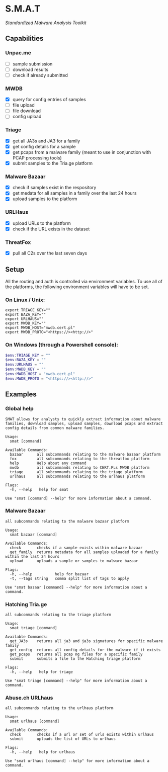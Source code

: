 # S.M.A.T

*Standardized Malware Analysis Toolkit*

## Capabilities

### Unpac.me
- [ ] sample submission
- [ ] download results
- [ ] check if already submitted

### MWDB
- [X] query for config entries of samples
- [ ] file upload
- [ ] file download
- [ ] config upload

### Triage
- [X] get all JA3s and JA3 for a family
- [X] get config details for a sample
- [X] get pcaps from a malware family (meant to use in conjunction with PCAP processing tools)
- [X] submit samples to the Tria.ge platform

### Malware Bazaar
- [X] check if samples exist in the respository
- [X] get medata for all samples in a family over the last 24 hours
- [X] upload samples to the platform

### URLHaus
- [X] upload URLs to the platform
- [X] check if the URL exists in the dataset

### ThreatFox
- [X] pull all C2s over the last seven days

## Setup
All the routing and auth is controlled via environment variables. To use all of the platforms, the following environment variables will have to be set.

### On Linux / Unix:
```shell
export TRIAGE_KEY=""
export BAZA_KEY=""
export URLHAUS=""
export MWDB_KEY=""
export MWDB_HOST="mwdb.cert.pl"
export MWDB_PROTO="<https://><http://>"
```

### On Windows (through a Powershell console):
```powershell
$env:TRIAGE_KEY = ""
$env:BAZA_KEY = ""
$env:URLHAUS = ""
$env:MWDB_KEY = ""
$env:MWDB_HOST = "mwdb.cert.pl"
$env:MWDB_PROTO = "<https://><http://>"
```

## Examples
### Global help
```
SMAT allows for analysts to quickly extract information about malware families, download samples, upload samples, download pcaps and extract config details from common malware families.

Usage:
  smat [command]

Available Commands:
  bazaar      all subcommands relating to the malware bazaar platform
  fox         all subcommands relating to the threatfox platform
  help        Help about any command
  mwdb        all subcommands relating to CERT.PLs MWDB platform
  triage      all subcommands relating to the triage platform
  urlhaus     all subcommands relating to the urlhaus platform

Flags:
  -h, --help   help for smat

Use "smat [command] --help" for more information about a command.

```
### Malware Bazaar
```
all subcommands relating to the malware bazaar platform

Usage:
  smat bazaar [command]

Available Commands:
  check       checks if a sample exists within malware bazaar
  get_family  returns metadata for all samples uploaded for a family within the last 24 hours
  upload      uploads a sample or samples to malware bazaar

Flags:
  -h, --help          help for bazaar
  -t, --tags string   comma split list of tags to apply

Use "smat bazaar [command] --help" for more information about a command.
```
### Hatching Tria.ge
```
all subcommands relating to the triage platform

Usage:
  smat triage [command]

Available Commands:
  get_JA3s    returns all ja3 and ja3s signatures for specific malware family
  get_config  returns all config details for the malware if it exists
  get_pcaps   returns all pcap ng files for a specific family
  submit      submits a file to the Hatching triage platform

Flags:
  -h, --help   help for triage

Use "smat triage [command] --help" for more information about a command.

```
### Abuse.ch URLhaus
```
all subcommands relating to the urlhaus platform

Usage:
  smat urlhaus [command]

Available Commands:
  check       checks if a url or set of urls exists within urlhaus
  submit      uploads the list of URLs to urlhaus

Flags:
  -h, --help   help for urlhaus

Use "smat urlhaus [command] --help" for more information about a command.
```
